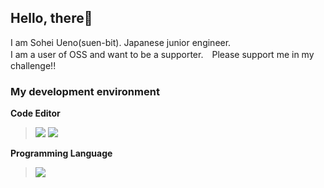 ## Hello, there🤗
I am Sohei Ueno(suen-bit). Japanese junior engineer.<br>
I am a user of OSS and want to be a supporter.　Please support me in my challenge!!

### My development environment
**Code Editor** 
> <a href="https://code.visualstudio.com/" target="_blank"><img src="https://img.shields.io/badge/-Visual%20Studio%20Code-007ACC.svg?logo=visual-studio-code&style=flat"></a>  <a href="https://www.jetbrains.com/pycharm/" target="_blank"><img src="https://img.shields.io/badge/-PyCharm_Community-000.svg?logo=pycharm&style=flat"></a><br>

**Programming Language** 
> <a href="https://www.python.org/" target="_blank"><img src="https://img.shields.io/badge/-Python-F9DC3E.svg?logo=python&style=flat"></a>
